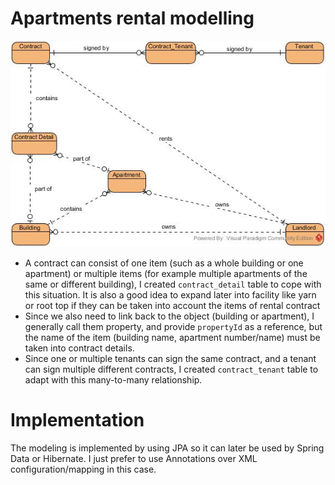 # Apartments rental modelling

![](ERD.jpg)



* A contract can consist of one item (such as a whole building or one apartment) or multiple items (for example multiple apartments of the same or different building), I created `contract_detail` table to cope with this situation. It is also a good idea to expand later into facility like yarn or root top if they can be taken into account the items of rental contract
* Since we also need to link back to the object (building or apartment), I generally call them property, and provide `propertyId` as a reference, but the name of the item (building name, apartment number/name) must be taken into contract details.
* Since one or multiple tenants can sign the same contract, and a tenant can sign multiple different contracts, I created `contract_tenant` table to adapt with this many-to-many relationship.

# Implementation 

The modeling is implemented by using JPA so it can later be used by Spring Data or Hibernate. I just prefer to use Annotations over XML configuration/mapping in this case.